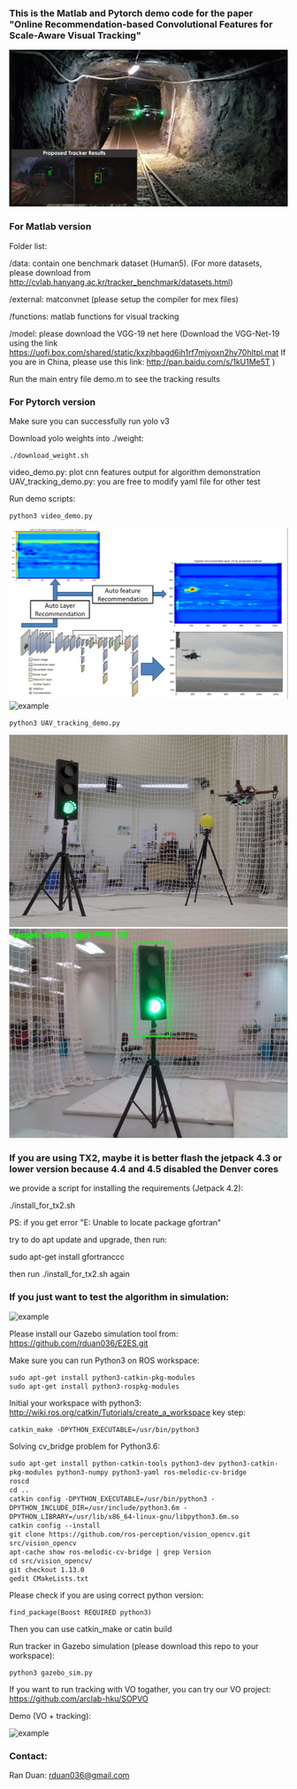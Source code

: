 ### This is the Matlab and Pytorch demo code for the paper "Online Recommendation-based Convolutional Features for Scale-Aware Visual Tracking"

[![Presentation Video](others/video.png)](https://youtu.be/peLZow-4aUM)

### For Matlab version

Folder list:

/data: contain one benchmark dataset (Human5). (For more datasets, please download from http://cvlab.hanyang.ac.kr/tracker_benchmark/datasets.html)

/external: matconvnet (please setup the compiler for mex files)

/functions: matlab functions for visual tracking

/model: please download the VGG-19 net here
(Download the VGG-Net-19 using the link https://uofi.box.com/shared/static/kxzjhbagd6ih1rf7mjyoxn2hy70hltpl.mat
If you are in China, please use this link: http://pan.baidu.com/s/1kU1Me5T )

Run the main entry file demo.m to see the tracking results


### For Pytorch version

Make sure you can successfully run yolo v3

Download yolo weights into ./weight:

````
./download_weight.sh
````

video_demo.py: plot cnn features output for algorithm demonstration
UAV_tracking_demo.py: you are free to modify yaml file for other test

Run demo scripts:
````
python3 video_demo.py
````

![example](others/example.png)
![example](others/example.gif)


````
python3 UAV_tracking_demo.py
````

![drone](others/drone.png)
![onboard view](others/onboard_view.jpg)

### If you are using TX2, maybe it is better flash the jetpack 4.3 or lower version because 4.4 and 4.5 disabled the Denver cores

we provide a script for installing the requirements (Jetpack 4.2):

./install_for_tx2.sh

PS: if you get error "E: Unable to locate package gfortran"

try to do apt update and upgrade, then run:

sudo apt-get install gfortranccc

then run ./install_for_tx2.sh again

### If you just want to test the algorithm in simulation:

![example](others/tracking_in_sim.gif)

Please install our Gazebo simulation tool from: https://github.com/rduan036/E2ES.git

Make sure you can run Python3 on ROS workspace:
````
sudo apt-get install python3-catkin-pkg-modules
sudo apt-get install python3-rospkg-modules
````
Initial your workspace with python3: http://wiki.ros.org/catkin/Tutorials/create_a_workspace
key step:
````
catkin_make -DPYTHON_EXECUTABLE=/usr/bin/python3
````

Solving cv_bridge problem for Python3.6:
````
sudo apt-get install python-catkin-tools python3-dev python3-catkin-pkg-modules python3-numpy python3-yaml ros-melodic-cv-bridge
roscd
cd ..
catkin config -DPYTHON_EXECUTABLE=/usr/bin/python3 -DPYTHON_INCLUDE_DIR=/usr/include/python3.6m -DPYTHON_LIBRARY=/usr/lib/x86_64-linux-gnu/libpython3.6m.so
catkin config --install
git clone https://github.com/ros-perception/vision_opencv.git src/vision_opencv
apt-cache show ros-melodic-cv-bridge | grep Version
cd src/vision_opencv/
git checkout 1.13.0
gedit CMakeLists.txt

````
Please check if you are using correct python version:
````
find_package(Boost REQUIRED python3)
````
Then you can use catkin_make or catin build


Run tracker in Gazebo simulation (please download this repo to your workspace):
````
python3 gazebo_sim.py
````

If you want to run tracking with VO togather, you can try our VO project: https://github.com/arclab-hku/SOPVO

Demo (VO + tracking): 

![example](others/vo_tracking_demo.gif)

### Contact:
Ran Duan: 	rduan036@gmail.com

